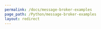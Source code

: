 ```yaml
---
permalink: /docs/message-broker-examples
page_path: /Python/message-broker-examples
layout: redirect
---
```

